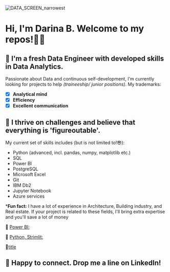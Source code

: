 ![DATA_SCREEN_narrowest](https://github.com/user-attachments/assets/3737f97f-73fa-47e0-b196-6daf96890da7)
# Hi, I'm Darina B. Welcome to my repos!😶‍🌫️
## 🤖 I'm a fresh **Data Engineer** with developed skills in **Data Analytics**.

Passionate about Data and continuous self-development, I'm currently looking for projects to help *(traineeship/ junior positions)*.
My trademarks: 
- [x] **Analytical mind**                                 
- [x] **Efficiency**
- [x] **Excellent communication**
  
## 🤖 I thrive on challenges and believe that everything is 'figureoutable'.
My current set of skills includes (but is not limited to!😎):
- Python (advanced, incl. pandas, numpy, matplotlib etc.)
- SQL
- Power BI
- PostgreSQL
- Microsoft Excel
- Git
- IBM Db2
- Jupyter Notebook
- Azure services

***Fun fact:** I have a lot of experience in Architecture, Building industry, and Real estate.
If your project is related to these fields, I'll bring extra expertise and you'll save a lot of money

🔗 [Power BI:](https://www.example.com)

🔗 [Python, Strimlit:](https://www.example.com)

🔗[title](https://www.example.com)
## 🤖 Happy to connect. Drop me a line on LinkedIn!
